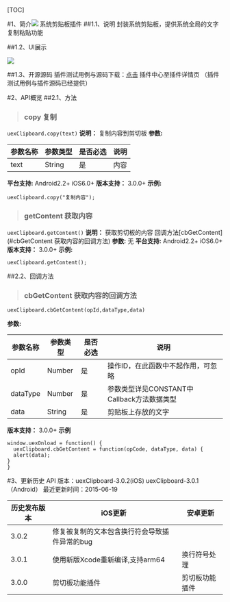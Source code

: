 ﻿[TOC]


#1、简介[![](http://appcan-download.oss-cn-beijing.aliyuncs.com/%E5%85%AC%E6%B5%8B%2Fgf.png)]()
系统剪贴板插件
##1.1、说明
 封装系统剪贴板，提供系统全局的文字复制粘贴功能

##1.2、UI展示

 ![](http://newdocx.appcan.cn/docximg/164619h2015x6t15y.png)
  
##1.3、开源源码
插件测试用例与源码下载：[点击](http://plugin.appcan.cn/details.html?id=205_index) 插件中心至插件详情页 （插件测试用例与插件源码已经提供）

#2、API概览
##2.1、方法
> ### copy 复制

`uexClipboard.copy(text)`
**说明：**
复制内容到剪切板
**参数:**

|  参数名称 | 参数类型  | 是否必选  |  说明 |
| ------------ | ------------ | ------------ | ------------ |
| text | String | 是 | 内容 |

**平台支持:**
Android2.2+
iOS6.0+
**版本支持：**
3.0.0+
**示例:**

```
uexClipboard.copy("复制内容");
```
> ### getContent 获取内容

`uexClipboard.getContent()`
**说明：**
获取剪切板的内容 回调方法[cbGetContent](#cbGetContent 获取内容的回调方法)
**参数:**
无
**平台支持:**
Android2.2+
iOS6.0+
**版本支持：**
  3.0.0+
**示例:**
```
uexClipboard.getContent();
```
##2.2、回调方法
> ### cbGetContent 获取内容的回调方法

`uexClipboard.cbGetContent(opId,dataType,data)`

**参数:**

|  参数名称 | 参数类型  | 是否必选  |  说明 |
| ------------ | ------------ | ------------ | ------------ |
| opId | Number | 是 |  操作ID，在此函数中不起作用，可忽略 |
| dataType| Number | 是 | 参数类型详见CONSTANT中Callback方法数据类型 |
| data | String | 是 | 剪贴板上存放的文字 |

**版本支持：**
3.0.0+
**示例**
```
window.uexOnload = function() {
  uexClipboard.cbGetContent = function(opCode, dataType, data) {
  alert(data);
}
}
```
#3、更新历史
API 版本：uexClipboard-3.0.2(iOS) uexClipboard-3.0.1（Android）
最近更新时间：2015-06-19

|  历史发布版本 | iOS更新  | 安卓更新  |
| ------------ | ------------ | ------------ |
  | 3.0.2  |  修复被复制的文本包含换行符会导致插件异常的bug |   |
| 3.0.1  | 使用新版Xcode重新编译,支持arm64  | 换行符号处理|
| 3.0.0  | 剪切板功能插件  | 剪切板功能插件|
